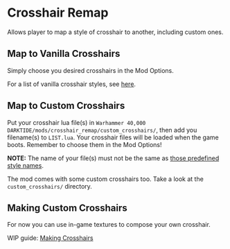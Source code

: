 # Crosshair Remap

Allows player to map a style of crosshair to another, including custom ones.

## Map to Vanilla Crosshairs

Simply choose you desired crosshairs in the Mod Options.

For a list of vanilla crosshair styles, see [here](doc/vanilla_crosshairs.md).

## Map to Custom Crosshairs

Put your crosshair lua file(s) in `Warhammer 40,000 DARKTIDE/mods/crosshair_remap/custom_crosshairs/`, then add you filename(s) to `LIST.lua`. Your crosshair files will be loaded when the game boots. Remember to choose them in the Mod Options!

**NOTE:** The name of your file(s) must not be the same as [those predefined style names](doc/vanilla_crosshairs.md).

The mod comes with some custom crosshairs too. Take a look at the `custom_crosshairs/` directory.

## Making Custom Crosshairs

For now you can use in-game textures to compose your own crosshair.

WIP guide: [Making Crosshairs](doc/making_crosshairs.md)
